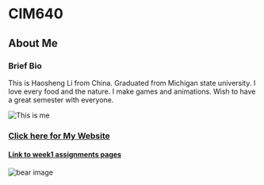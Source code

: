 # CIM640

## About Me

### Brief Bio
This is Haosheng Li from China. Graduated from Michigan state university. I love every food and the nature. I make games and animations. Wish to have a great semester with everyone. 

![This is me](http://i.imgur.com/27hxFr5.jpg)

### [Click here for My Website](http://lihaoshe.wixsite.com/website)

#### [Link to week1 assignments pages](https://github.com/mike007jd/CIM640/tree/master/Week1/readme.md)

![bear image](http://www.wikiality.com/file/2016/11/bears1.jpg)
